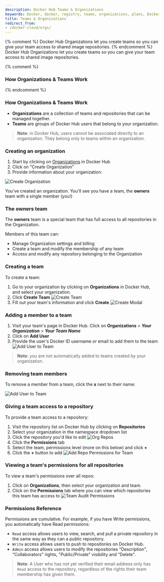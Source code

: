 ```yaml
---
description: Docker Hub Teams & Organizations
keywords: Docker, docker, registry, teams, organizations, plans, Dockerfile, Docker Hub, docs, documentation
title: Teams & Organizations
redirect_from:
- /docker-cloud/orgs/
---
```


{% comment %}
Docker Hub Organizations let you create teams so you can give your team access to shared image repositories.
{% endcomment %}
Docker Hub Organizations let you create teams so you can give your team access to shared image repositories.

{% comment %}
### How Organizations & Teams Work
{% endcomment %}
### How Organizations & Teams Work

- **Organizations** are a collection of teams and repositories that can be managed together.
- **Teams** are groups of Docker Hub users that belong to your organization.

> **Note**: in Docker Hub, users cannot be associated directly to an organization. They belong only to teams within an organization.

### Creating an organization

1. Start by clicking on [Organizations](https://cloud.docker.com/orgs) in Docker Hub
2. Click on "Create Organization"
3. Provide information about your organization:

![Create Organization](images/orgs-create.png)

You've created an organization. You'll see you have a team, the **owners** team with a single member (you!)

### The owners team

The **owners** team is a special team that has full access to all repositories in the Organization.

Members of this team can:
- Manage Organization settings and billing
- Create a team and modify the membership of any team
- Access and modify any repository belonging to the Organization

### Creating a team

To create a team:

1. Go to your organization by clicking on **Organizations** in Docker Hub, and select your organization.
2. Click **Create Team** ![Create Team](images/orgs-team-create.png)
3. Fill out your team's information and click **Create** ![Create Modal](images/orgs-team-create-submit.png)

### Adding a member to a team

1. Visit your team's page in Docker Hub. Click on **Organizations** > **_Your Organization_** > **_Your Team Name_**
2. Click on **Add User**
3. Provide the user's Docker ID username _or_ email to add them to the team ![Add User to Team](images/orgs-team-add-user.png)

> **Note**: you are not automatically added to teams created by your organization.

### Removing team members

To remove a member from a team, click the **x** next to their name:

![Add User to Team](images/orgs-team-remove-user.png)

### Giving a team access to a repository

To provide a team access to a repository:

1. Visit the repository list on Docker Hub by clicking on **Repositories**
2. Select your organization in the namespace dropdown list
3. Click the repository you'd like to edit ![Org Repos](images/orgs-list-repos.png)
4. Click the **Permissions** tab
5. Select the team, permissions level (more on this below) and click **+**
6. Click the **+** button to add ![Add Repo Permissions for Team](images/orgs-add-team-permissions.png)

### Viewing a team's permissions for all repositories

To view a team's permissions over all repos:
1. Click on **Organizations**, then select your organization and team.
2. Click on the **Permissions** tab where you can view which repositories this team has access to ![Team Audit Permissions](images/orgs-audit-permissions.png)


### Permissions Reference

Permissions are cumulative. For example, if you have Write permissions, you
automatically have Read permissions:

- `Read` access allows users to view, search, and pull a private repository in the same way as they can a public repository.
- `Write` access allows users to push to repositories on Docker Hub.
- `Admin` access allows users to modify the repositories "Description", "Collaborators" rights, "Public/Private" visibility and "Delete".

> **Note**: A User who has not yet verified their email address only has
> `Read` access to the repository, regardless of the rights their team
> membership has given them.
